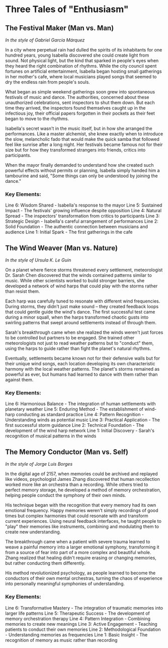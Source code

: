 # Three Tales of "Enthusiasm"

## The Festival Maker (Man vs. Man)
*In the style of Gabriel García Márquez*

In a city where perpetual rain had dulled the spirits of its inhabitants for one hundred years, young Isabella discovered she could create light from sound. Not physical light, but the kind that sparked in people's eyes when they heard the right combination of rhythms. While the city council spent fortunes on artificial entertainment, Isabella began hosting small gatherings in her mother's cafe, where local musicians played songs that seemed to dry the endless rain from people's souls.

What began as simple weekend gatherings soon grew into spontaneous festivals of music and dance. The authorities, concerned about these unauthorized celebrations, sent inspectors to shut them down. But each time they arrived, the inspectors found themselves caught up in the infectious joy, their official papers forgotten in their pockets as their feet began to move to the rhythms.

Isabella's secret wasn't in the music itself, but in how she arranged the performances. Like a master alchemist, she knew exactly when to introduce the slow, melancholic fado that would make the quick samba that followed feel like sunrise after a long night. Her festivals became famous not for their size but for how they transformed strangers into friends, critics into participants.

When the mayor finally demanded to understand how she created such powerful effects without permits or planning, Isabella simply handed him a tambourine and said, "Some things can only be understood by joining the dance."

### Key Elements:
Line 6: Wisdom Shared - Isabella's response to the mayor
Line 5: Sustained Impact - The festivals' growing influence despite opposition
Line 4: Natural Spread - The inspectors' transformation from critics to participants
Line 3: Strategic Design - Isabella's careful arrangement of performances
Line 2: Solid Foundation - The authentic connection between musicians and audience
Line 1: Initial Spark - The first gatherings in the cafe

## The Wind Weaver (Man vs. Nature)
*In the style of Ursula K. Le Guin*

On a planet where fierce storms threatened every settlement, meteorologist Dr. Sarah Chen discovered that the winds contained patterns similar to music. While other scientists worked to build stronger barriers, she developed a network of wind harps that could play with the storms rather than resist them.

Each harp was carefully tuned to resonate with different wind frequencies. During storms, they didn't just make sound – they created feedback loops that could gentle guide the wind's dance. The first successful test came during a minor squall, when the harps transformed chaotic gusts into swirling patterns that swept around settlements instead of through them.

Sarah's breakthrough came when she realized the winds weren't just forces to be controlled but partners to be engaged. She trained other meteorologists not just to read weather patterns but to "conduct" them, using the harps to guide rather than fight the planet's natural rhythms.

Eventually, settlements became known not for their defensive walls but for their unique wind songs, each location developing its own characteristic harmony with the local weather patterns. The planet's storms remained as powerful as ever, but humans had learned to dance with them rather than against them.

### Key Elements:
Line 6: Harmonious Balance - The integration of human settlements with planetary weather
Line 5: Enduring Method - The establishment of wind-harp conducting as standard practice
Line 4: Pattern Recognition - Understanding winds as potential music
Line 3: Practical Application - The first successful storm guidance
Line 2: Technical Foundation - The development of the wind harp network
Line 1: Initial Discovery - Sarah's recognition of musical patterns in the winds

## The Memory Conductor (Man vs. Self)
*In the style of Jorge Luis Borges*

In the digital age of 2157, when memories could be archived and replayed like videos, psychologist James Zhang discovered that human recollection worked more like an orchestra than a recording. While others tried to perfect memory storage, he developed a method of memory orchestration, helping people conduct the symphony of their own minds.

His technique began with the recognition that every memory had its own emotional frequency. Happy memories weren't simply recordings of good times but complex harmonies that could resonate with and transform current experiences. Using neural feedback interfaces, he taught people to "play" their memories like instruments, combining and modulating them to create new understanding.

The breakthrough came when a patient with severe trauma learned to weave a painful memory into a larger emotional symphony, transforming it from a source of fear into part of a more complex and beautiful whole. Zhang realized that healing didn't require erasing or changing memories, but rather conducting them differently.

His method revolutionized psychology, as people learned to become the conductors of their own mental orchestras, turning the chaos of experience into personally meaningful symphonies of understanding.

### Key Elements:
Line 6: Transformative Mastery - The integration of traumatic memories into larger life patterns
Line 5: Therapeutic Success - The development of memory orchestration therapy
Line 4: Pattern Integration - Combining memories to create new meanings
Line 3: Active Engagement - Teaching patients to conduct their own memories
Line 2: Methodological Foundation - Understanding memories as frequencies
Line 1: Basic Insight - The recognition of memory as music rather than recording